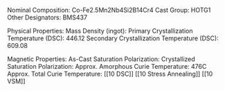 Nominal Composition: Co-Fe2.5Mn2Nb4Si2B14Cr4
Cast Group: HOTG1
Other Designators: BMS437
 
Physical Properties:
Mass Density (ingot): 
 Primary Crystallization Temperature (DSC): 446.12
Secondary Crystallization Temperature (DSC): 609.08

Magnetic Properties:
As-Cast Saturation Polarization: 
Crystallized Saturation Polarization: 
Approx. Amorphous Curie Temperature: 476C
Approx. Total Curie Temperature: 
[[10 DSC]]
[[10 Stress Annealing]]
[[10 VSM]]
